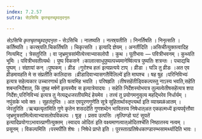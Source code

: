 ```yaml
---
index: 7.2.57
sutra: सेऽसिचि कृतचृतच्छृदतृदनृतः

---
```

_सेऽसिचि कृतचृतच्छृदतृदनृतः_ - सेऽसिचि । नातष्यति । नत्स्र्यतीति । निनर्तिषति । निनृत्सति । कर्तिष्यति । कत्स्र्यति.चिकर्तिषति । चिकृत्सति । इत्यादि ज्ञेयम् । अनर्तीदिति ।असिची॑त्युक्तत्वादिह नित्यमिट् । त्रेसतुरिति । वा जृभ्रमुत्रसा॑मीत्येत्त्वाभ्यासलोपौ । कुथ । पूतीभावः —  पवित्रीभवनम् । कुथ्यति भूमिः । पवित्रीभवतीत्यर्थः । पुष्प विकसने ।कालात्साधुपुष्यत्पच्यमानेष्वि॑त्यत्र पुष्यतिः शत्रन्तः । पचाद्यचि पुष्पम् । संज्ञायां कन् ।पुष्पकम् । व्रीड ।गुरोश्च हलः॑ इत्यप्रत्यये टाप् । व्रीडा । घञि तु व्रीडः ।अत एव व्रीडमावहति मे स संप्रती॑ति कालिदासः ।व्रीडादिवाभ्यासगतैर्विलिल्ये॑ इति माघश्च । षह षुह ।परिनिविभ्यः॑ इत्यत्र सहेत्यकार उच्चारणार्थ इति षत्वमिह भवति । परिषह्रति ।तीषसहे॑तीड्विकल्पस्तु नाऽस्य भवति,सहे॑ति शबन्तनिर्देशात्, किं तुषह मर्षणे॑ इत्यस्यैव स इत्यात्रेयादयः । सहेति निर्देशस्योभयत्र तुल्यत्वेतीषसहे॑त्यत्र शपा निर्देशः,परिनिविभ्यः॑ इत्यत्र तु नेत्यद्र्धजरतीयमिदं हेयमेव । तत्त्वं तु प्रयोगमनुसृत्य महद्भिरेव निर्धार्यम् । नपुंसके भावे क्तः । सुहतंतृप्तिः । अत एवपूरणगुणे॑ति सूत्रे सुहितार्थास्तृप्त्यर्था इति व्याख्य#आतम् । जेरतुरिति ।ऋच्छत्यृता॑मिति गुणे कृतेन शसददे॑ति गुणशब्देन भावितस्य निषेधात्अत एकहल्मध्ये॑ इत्यपर्वृत्तौवा जृभ्रमुत्रसा॑मित्येत्वाभ्यासलोपविकल्पः । षूङ् । प्रसव उत्पत्तिः ।मृत्पिण्डो घटं सूयते॑ इत्यादिप्रयोगाऽभावात्प्राणीत्युक्तम् ।स्वादय ओदितः॑ इति वक्ष्यमाणत्वात्ओदितश्चे॑ति निष्ठातस्य नत्वम् । प्रसूनम् । विकल्पमिति ।परमपी॑ति शेषः । निषेधे प्राप्ते इति । पुरस्तात्प्रतिषेधकाण्डारम्भसामर्थ्यादिति भावः ।